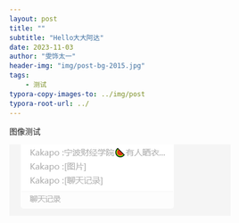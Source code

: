 ```yaml
---
layout: post
title: ""
subtitle: "Hello大大阿达"
date: 2023-11-03
author: "雯饰太一"
header-img: "img/post-bg-2015.jpg"
tags: 
	- 测试
typora-copy-images-to: ../img/post
typora-root-url: ../
---
```


图像测试

![image-20231103223429758](/img/post/image-20231103223429758.png)